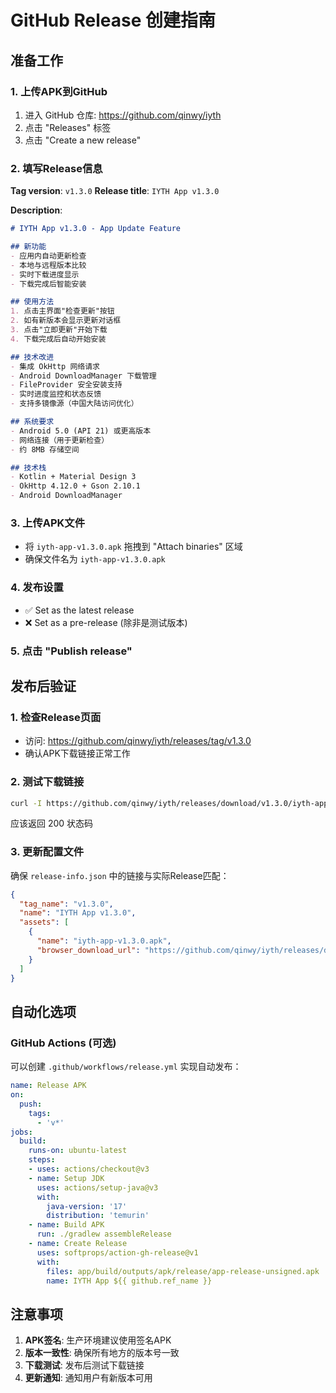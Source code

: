 # GitHub Release 创建指南

## 准备工作

### 1. 上传APK到GitHub
1. 进入 GitHub 仓库: https://github.com/qinwy/iyth
2. 点击 "Releases" 标签
3. 点击 "Create a new release"

### 2. 填写Release信息

**Tag version**: `v1.3.0`
**Release title**: `IYTH App v1.3.0`

**Description**:
```markdown
# IYTH App v1.3.0 - App Update Feature

## 新功能
- 应用内自动更新检查
- 本地与远程版本比较
- 实时下载进度显示  
- 下载完成后智能安装

## 使用方法
1. 点击主界面"检查更新"按钮
2. 如有新版本会显示更新对话框
3. 点击"立即更新"开始下载
4. 下载完成后自动开始安装

## 技术改进
- 集成 OkHttp 网络请求
- Android DownloadManager 下载管理
- FileProvider 安全安装支持
- 实时进度监控和状态反馈
- 支持多镜像源（中国大陆访问优化）

## 系统要求
- Android 5.0 (API 21) 或更高版本
- 网络连接（用于更新检查）
- 约 8MB 存储空间

## 技术栈
- Kotlin + Material Design 3
- OkHttp 4.12.0 + Gson 2.10.1
- Android DownloadManager
```

### 3. 上传APK文件
- 将 `iyth-app-v1.3.0.apk` 拖拽到 "Attach binaries" 区域
- 确保文件名为 `iyth-app-v1.3.0.apk`

### 4. 发布设置
- ✅ Set as the latest release
- ❌ Set as a pre-release (除非是测试版本)

### 5. 点击 "Publish release"

## 发布后验证

### 1. 检查Release页面
- 访问: https://github.com/qinwy/iyth/releases/tag/v1.3.0
- 确认APK下载链接正常工作

### 2. 测试下载链接
```bash
curl -I https://github.com/qinwy/iyth/releases/download/v1.3.0/iyth-app-v1.3.0.apk
```
应该返回 200 状态码

### 3. 更新配置文件
确保 `release-info.json` 中的链接与实际Release匹配：
```json
{
  "tag_name": "v1.3.0",
  "name": "IYTH App v1.3.0",
  "assets": [
    {
      "name": "iyth-app-v1.3.0.apk",
      "browser_download_url": "https://github.com/qinwy/iyth/releases/download/v1.3.0/iyth-app-v1.3.0.apk"
    }
  ]
}
```

## 自动化选项

### GitHub Actions (可选)
可以创建 `.github/workflows/release.yml` 实现自动发布：

```yaml
name: Release APK
on:
  push:
    tags:
      - 'v*'
jobs:
  build:
    runs-on: ubuntu-latest
    steps:
    - uses: actions/checkout@v3
    - name: Setup JDK
      uses: actions/setup-java@v3
      with:
        java-version: '17'
        distribution: 'temurin'
    - name: Build APK
      run: ./gradlew assembleRelease
    - name: Create Release
      uses: softprops/action-gh-release@v1
      with:
        files: app/build/outputs/apk/release/app-release-unsigned.apk
        name: IYTH App ${{ github.ref_name }}
```

## 注意事项

1. **APK签名**: 生产环境建议使用签名APK
2. **版本一致性**: 确保所有地方的版本号一致
3. **下载测试**: 发布后测试下载链接
4. **更新通知**: 通知用户有新版本可用
